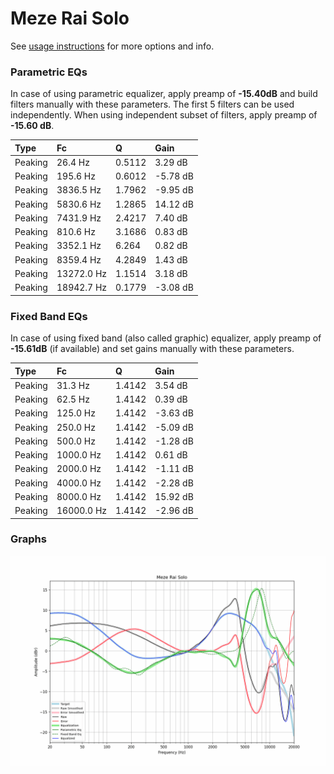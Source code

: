 # Meze Rai Solo
See [usage instructions](https://github.com/jaakkopasanen/AutoEq#usage) for more options and info.

### Parametric EQs
In case of using parametric equalizer, apply preamp of **-15.40dB** and build filters manually
with these parameters. The first 5 filters can be used independently.
When using independent subset of filters, apply preamp of **-15.60 dB**.

| Type    | Fc         |      Q | Gain     |
|:--------|:-----------|:-------|:---------|
| Peaking | 26.4 Hz    | 0.5112 | 3.29 dB  |
| Peaking | 195.6 Hz   | 0.6012 | -5.78 dB |
| Peaking | 3836.5 Hz  | 1.7962 | -9.95 dB |
| Peaking | 5830.6 Hz  | 1.2865 | 14.12 dB |
| Peaking | 7431.9 Hz  | 2.4217 | 7.40 dB  |
| Peaking | 810.6 Hz   | 3.1686 | 0.83 dB  |
| Peaking | 3352.1 Hz  | 6.264  | 0.82 dB  |
| Peaking | 8359.4 Hz  | 4.2849 | 1.43 dB  |
| Peaking | 13272.0 Hz | 1.1514 | 3.18 dB  |
| Peaking | 18942.7 Hz | 0.1779 | -3.08 dB |

### Fixed Band EQs
In case of using fixed band (also called graphic) equalizer, apply preamp of **-15.61dB**
(if available) and set gains manually with these parameters.

| Type    | Fc         |      Q | Gain     |
|:--------|:-----------|:-------|:---------|
| Peaking | 31.3 Hz    | 1.4142 | 3.54 dB  |
| Peaking | 62.5 Hz    | 1.4142 | 0.39 dB  |
| Peaking | 125.0 Hz   | 1.4142 | -3.63 dB |
| Peaking | 250.0 Hz   | 1.4142 | -5.09 dB |
| Peaking | 500.0 Hz   | 1.4142 | -1.28 dB |
| Peaking | 1000.0 Hz  | 1.4142 | 0.61 dB  |
| Peaking | 2000.0 Hz  | 1.4142 | -1.11 dB |
| Peaking | 4000.0 Hz  | 1.4142 | -2.28 dB |
| Peaking | 8000.0 Hz  | 1.4142 | 15.92 dB |
| Peaking | 16000.0 Hz | 1.4142 | -2.96 dB |

### Graphs
![](./Meze%20Rai%20Solo.png)